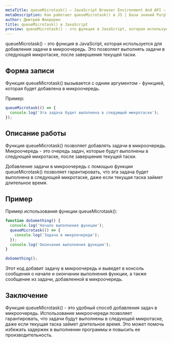 ```yaml
---
metaTitle: queueMicrotask() – JavaScript Browser Environment And API – Браузерное окружение и API в JS
metaDescription: Как работает queueMicrotask() в JS | База знаний PurpleSchool
author: Дмитрий Фандорин
title: queueMicrotask() в JavaScript
preview: queueMicrotask() - это функция в JavaScript, которая используется для добавления задачи в микроочередь...
---
```


queueMicrotask() - это функция в JavaScript, которая используется для добавления задачи в микроочередь. Это позволяет выполнять задачи в следующей микротаске, после завершения текущей таски.

## Форма записи

Функция queueMicrotask() вызывается с одним аргументом - функцией, которая будет добавлена в микроочередь.

Пример:

```javascript
queueMicrotask(() => {
  console.log('Эта задача будет выполнена в следующей микротаске');
});
```

## Описание работы

Функция queueMicrotask() позволяет добавлять задачи в микроочередь. Микроочередь - это очередь задач, которые будут выполнены в следующей микротаске, после завершения текущей таски.

Добавление задачи в микроочередь с помощью функции queueMicrotask() позволяет гарантировать, что эта задача будет выполнена в следующей микротаске, даже если текущая таска займет длительное время.

## Пример

Пример использования функции queueMicrotask():

```javascript
function doSomething() {
  console.log('Начало выполнения функции');
  queueMicrotask(() => {
    console.log('Задача в микроочереди');
  });
  console.log('Окончание выполнения функции');
}

doSomething();
```

Этот код добавит задачу в микроочередь и выведет в консоль сообщения о начале и окончании выполнения функции, а также сообщение из задачи, добавленной в микроочередь.

## Заключение

Функция queueMicrotask() - это удобный способ добавления задач в микроочередь. Использование микроочереди позволяет гарантировать, что задачи будут выполнены в следующей микротаске, даже если текущая таска займет длительное время. Это может помочь избежать задержек в выполнении программы и повысить ее производительность.